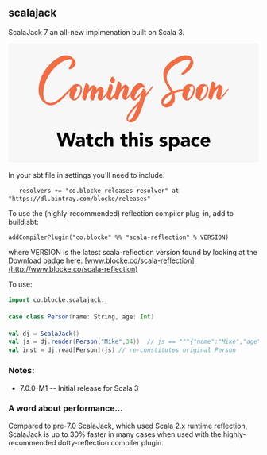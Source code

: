 
## scalajack

ScalaJack 7 an all-new implmenation built on Scala 3.  

![Coming Soon](./comingsoon.png)

In your sbt file in settings you'll need to include:  
```
   resolvers += "co.blocke releases resolver" at "https://dl.bintray.com/blocke/releases"
```

To use the (highly-recommended) reflection compiler plug-in, add to build.sbt:
```
addCompilerPlugin("co.blocke" %% "scala-reflection" % VERSION)
```
where VERSION is the latest scala-reflection version found by looking at the Download badge here: [www.blocke.co/scala-reflection](http://www.blocke.co/scala-reflection)

To use:
```scala
import co.blocke.scalajack._

case class Person(name: String, age: Int)

val dj = ScalaJack()
val js = dj.render(Person("Mike",34))  // js == """{"name":"Mike","age":34}"""
val inst = dj.read[Person](js) // re-constitutes original Person
```


### Notes:
* 7.0.0-M1 -- Initial release for Scala 3


### A word about performance...
Compared to pre-7.0 ScalaJack, which used Scala 2.x runtime reflection, ScalaJack is up to 30% faster in many cases when used with the highly-recommended dotty-reflection compiler plugin.  

